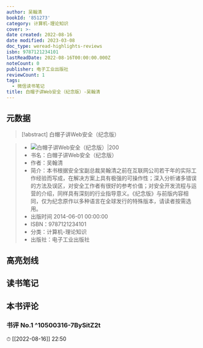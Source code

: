 ```yaml
---
author: 吴翰清
bookId: '851273'
category: 计算机-理论知识
cover: >-
date created: 2022-08-16
date modified: 2023-03-08
doc_type: weread-highlights-reviews
isbn: 9787121234101
lastReadDate: 2022-08-16T00:00:00.000Z
noteCount: 0
publisher: 电子工业出版社
reviewCount: 1
tags:
  - 微信读书笔记
title: 白帽子讲Web安全（纪念版）-吴翰清
---
```


## 元数据

>[!abstract] 白帽子讲Web安全（纪念版）

> - ![白帽子讲Web安全（纪念版）|200](https://wfqqreader-1252317822.image.myqcloud.com/cover/273/851273/t7_851273.jpg)
> - 书名：白帽子讲Web安全（纪念版）
> - 作者：吴翰清
> - 简介：本书根据安全宝副总裁吴翰清之前在互联网公司若干年的实际工作经验而写成，在解决方案上具有极强的可操作性；深入分析诸多错误的方法及误区，对安全工作者有很好的参考价值；对安全开发流程与运营的介绍，同样具有深刻的行业指导意义。《纪念版》与前版内容相同，仅为纪念原作以多种语言在全球发行的特殊版本，请读者按需选用。
> - 出版时间 2014-06-01 00:00:00
> - ISBN：9787121234101
> - 分类：计算机-理论知识
> - 出版社：电子工业出版社

## 高亮划线

## 读书笔记

## 本书评论

### 书评 No.1 ^10500316-7BySitZ2t

⏱ [[2022-08-16]] 22:50
